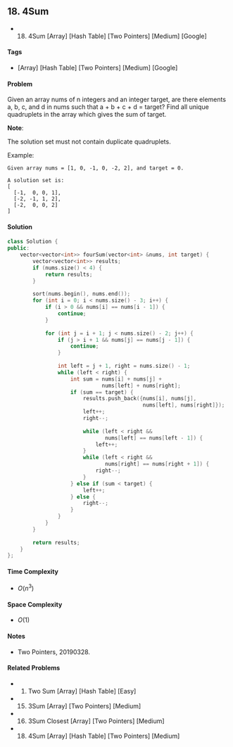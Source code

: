 ## 18. 4Sum
- 18. 4Sum [Array] [Hash Table] [Two Pointers] [Medium] [Google]

#### Tags
- [Array] [Hash Table] [Two Pointers] [Medium] [Google]

#### Problem
Given an array nums of n integers and an integer target, are there elements a, b, c, and d in nums such that a + b + c + d = target? Find all unique quadruplets in the array which gives the sum of target.

**Note**:

The solution set must not contain duplicate quadruplets.

Example:

    Given array nums = [1, 0, -1, 0, -2, 2], and target = 0.

    A solution set is:
    [
      [-1,  0, 0, 1],
      [-2, -1, 1, 2],
      [-2,  0, 0, 2]
    ]

#### Solution
``` C++
class Solution {
public:
    vector<vector<int>> fourSum(vector<int> &nums, int target) {
        vector<vector<int>> results;
        if (nums.size() < 4) {
            return results;
        }
        
        sort(nums.begin(), nums.end());
        for (int i = 0; i < nums.size() - 3; i++) {
            if (i > 0 && nums[i] == nums[i - 1]) {
                continue;
            }
            
            for (int j = i + 1; j < nums.size() - 2; j++) {
                if (j > i + 1 && nums[j] == nums[j - 1]) {
                    continue;
                }
                
                int left = j + 1, right = nums.size() - 1;
                while (left < right) {
                    int sum = nums[i] + nums[j] + 
                              nums[left] + nums[right];
                    if (sum == target) {
                        results.push_back({nums[i], nums[j], 
                                           nums[left], nums[right]});
                        left++;
                        right--;
                        
                        while (left < right && 
                               nums[left] == nums[left - 1]) {
                            left++;
                        }
                        while (left < right && 
                               nums[right] == nums[right + 1]) {
                            right--;
                        }
                    } else if (sum < target) {
                        left++;
                    } else {
                        right--;
                    }
                }
            }
        }
        
        return results;
    }
};
```

#### Time Complexity
- $O(n^3)$

#### Space Complexity
- $O(1)$

#### Notes
- Two Pointers, 20190328.

#### Related Problems
- 1. Two Sum [Array] [Hash Table] [Easy]
- 15. 3Sum [Array] [Two Pointers] [Medium]
- 16. 3Sum Closest [Array] [Two Pointers] [Medium]
- 18. 4Sum [Array] [Hash Table] [Two Pointers] [Medium]
